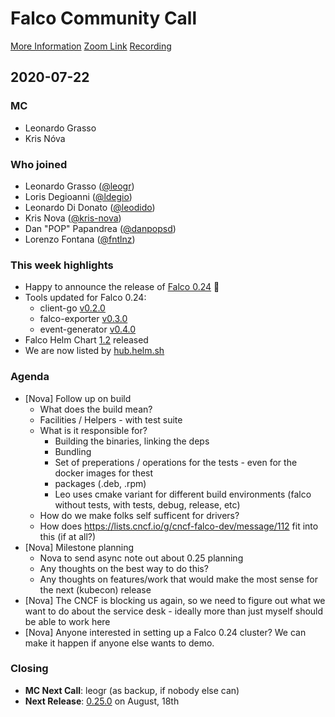 # Falco Community Call

[More Information](https://github.com/falcosecurity/community)
[Zoom Link](https://zoom.us/my/cncffalcoproject)
[Recording]()

## 2020-07-22

### MC

- Leonardo Grasso
- Kris Nóva

### Who joined

- Leonardo Grasso ([@leogr](https://github.com/leogr))
- Loris Degioanni ([@ldegio](https://github.com/ldegio))
- Leonardo Di Donato ([@leodido](https://github.com/leodido))
- Kris Nova ([@kris-nova](https://github.com/kris-nova))
- Dan "POP" Papandrea ([@danpopsd](http://github.com/danpopSD))
- Lorenzo Fontana ([@fntlnz](https://github.com/fntlnz))
### This week highlights

- Happy to announce the release of [Falco 0.24](https://falco.org/blog/falco-0-24-0/) 🥳
- Tools updated for Falco 0.24:
    - client-go [v0.2.0](https://github.com/falcosecurity/client-go/releases/tag/v0.2.0)
    - falco-exporter [v0.3.0](https://github.com/falcosecurity/falco-exporter/releases/tag/v0.3.0)
    - event-generator [v0.4.0](https://github.com/falcosecurity/event-generator) 
- Falco Helm Chart [1.2](https://github.com/falcosecurity/charts/blob/master/falco/CHANGELOG.md#v120) released
- We are now listed by [hub.helm.sh](https://hub.helm.sh/charts/falcosecurity)

### Agenda

 - [Nova] Follow up on build
     - What does the build mean?
     - Facilities / Helpers - with test suite
     - What is it responsible for?
         - Building the binaries, linking the deps
         - Bundling
         - Set of preperations / operations for the tests - even for the docker images for thest
         - packages (.deb, .rpm)
         - Leo uses cmake variant for different build environments (falco without tests, with tests, debug, release, etc)
     - How do we make folks self sufficent for drivers?
     - How does https://lists.cncf.io/g/cncf-falco-dev/message/112 fit into this (if at all?)
 - [Nova] Milestone planning
     - Nova to send async note out about 0.25 planning 
     - Any thoughts on the best way to do this?
     - Any thoughts on features/work that would make the most sense for the next (kubecon) release
 - [Nova] The CNCF is blocking us again, so we need to figure out what we want to do about the service desk - ideally more than just myself should be able to work here
 - [Nova] Anyone interested in setting up a Falco 0.24 cluster? We can make it happen if anyone else wants to demo. 

### Closing

- **MC Next Call**: leogr (as backup, if nobody else can)
- **Next Release**: [0.25.0](https://github.com/falcosecurity/falco/milestone/11) on August, 18th 